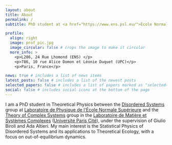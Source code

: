 ```yaml
---
layout: about
title: About
permalink: /
subtitle: PhD student at <a href="https://www.ens.psl.eu/">École Normale Supérieure</a> and <a href="https://u-paris.fr/en/">Université Paris Cité</a> 

profile:
  align: right
  image: prof_pic.jpg
  image_circular: false # crops the image to make it circular
  more_info: >
    <p>L286, 24 Rue Lhomond (ENS) </p>
    <p>786, 10 rue Alice Domon et Léonie Duquet (UPC)</p>
    <p>Paris, France</p>

news: true # includes a list of news items
latest_posts: false # includes a list of the newest posts
selected_papers: false # includes a list of papers marked as "selected={true}"
social: false # includes social icons at the bottom of the page
---
```


I am a PhD student in Theoretical Physics between the [Disordered Systems](https://www.lpens.ens.psl.eu/research/phystat/systemes-desordonnes-applications/?lang=en) group at [Laboratoire de Physique de l'École Normale Supérieure](https://www.lpens.ens.psl.eu/) and the [Theory of Complex Systems](https://sites.google.com/view/theory-of-complex-systems/welcome) group in the [Laboratoire de Matière et Systèmes Complexes](https://fr.u-paris.fr/laboratoires/matiere-et-systemes-complexes) ([Université Paris Cité](https://u-paris.fr/en/)), under the supervision of Giulio Biroli and Ada Altieri. My main interest is the Statistical Physics of Disordered Systems and its applications to Theoretical Ecology, with a focus on out-of-equilibrium dynamics.
